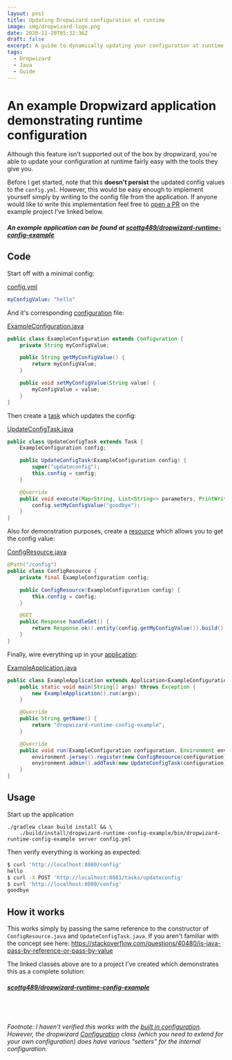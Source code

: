 ```yaml
---
layout: post
title: Updating Dropwizard configuration at runtime
image: img/dropwizard-logo.png
date: 2020-11-20T05:32:36Z
draft: false
excerpt: A guide to dynamically updating your configuration at runtime via a Dropwizard task endpoint
tags:
  - Dropwizard
  - Java
  - Guide
---
```


# An example Dropwizard application demonstrating runtime configuration
Although this feature isn't supported out of the box by dropwizard, you're able to update your configuration at
runtime fairly easy with the tools they give you.

Before I get started, note that this **doesn't persist** the updated config values to the `config.yml`.
However, this would be easy enough to implement yourself simply by writing to the config file from the
application. If anyone would like to write this implementation feel free to
[open a PR](https://github.com/ScottG489/dropwizard-runtime-config-example/pulls) on the example project
I've linked below.

##### An example application can be found at [scottg489/dropwizard-runtime-config-example](https://github.com/ScottG489/dropwizard-runtime-config-example)

## Code
Start off with a minimal config:

[config.yml](https://github.com/ScottG489/dropwizard-runtime-config-example/blob/master/config.yml)
```yaml
myConfigValue: "hello"
```

And it's corresponding [configuration](https://www.dropwizard.io/en/latest/manual/core.html#configuration) file:

[ExampleConfiguration.java](https://github.com/ScottG489/dropwizard-runtime-config-example/blob/master/src/main/java/example/ExampleConfiguration.java)
```java
public class ExampleConfiguration extends Configuration {
    private String myConfigValue;

    public String getMyConfigValue() {
        return myConfigValue;
    }

    public void setMyConfigValue(String value) {
        myConfigValue = value;
    }
}
```

Then create a [task](https://www.dropwizard.io/en/latest/manual/core.html#tasks) which updates the config:

[UpdateConfigTask.java](https://github.com/ScottG489/dropwizard-runtime-config-example/blob/master/src/main/java/example/task/UpdateConfigTask.java)
```java
public class UpdateConfigTask extends Task {
    ExampleConfiguration config;

    public UpdateConfigTask(ExampleConfiguration config) {
        super("updateconfig");
        this.config = config;
    }

    @Override
    public void execute(Map<String, List<String>> parameters, PrintWriter output) {
        config.setMyConfigValue("goodbye");
    }
}
```

Also for demonstration purposes, create a [resource](https://www.dropwizard.io/en/latest/manual/core.html#man-core-resources) which allows you to get the config value:


[ConfigResource.java](https://github.com/ScottG489/dropwizard-runtime-config-example/blob/master/src/main/java/example/resource/ConfigResource.java)
```java
@Path("/config")
public class ConfigResource {
    private final ExampleConfiguration config;

    public ConfigResource(ExampleConfiguration config) {
        this.config = config;
    }

    @GET
    public Response handleGet() {
        return Response.ok().entity(config.getMyConfigValue()).build();
    }
}
```

Finally, wire everything up in your [application](https://www.dropwizard.io/en/latest/manual/core.html#application):

[ExampleApplication.java](https://github.com/ScottG489/dropwizard-runtime-config-example/blob/master/src/main/java/example/ExampleApplication.java#L19)

```java
public class ExampleApplication extends Application<ExampleConfiguration> {
    public static void main(String[] args) throws Exception {
        new ExampleApplication().run(args);
    }

    @Override
    public String getName() {
        return "dropwizard-runtime-config-example";
    }

    @Override
    public void run(ExampleConfiguration configuration, Environment environment) {
        environment.jersey().register(new ConfigResource(configuration));
        environment.admin().addTask(new UpdateConfigTask(configuration));
    }
}
```

## Usage
Start up the application
```shell script
./gradlew clean build install && \
    ./build/install/dropwizard-runtime-config-example/bin/dropwizard-runtime-config-example server config.yml
```

Then verify everything is working as expected:
```sh
$ curl 'http://localhost:8080/config'
hello
$ curl -X POST 'http://localhost:8081/tasks/updateconfig'
$ curl 'http://localhost:8080/config'
goodbye
```

## How it works
This works simply by passing the same reference to the constructor of `ConfigResource.java` and `UpdateConfigTask.java`. If you aren't familiar with the concept see here:
https://stackoverflow.com/questions/40480/is-java-pass-by-reference-or-pass-by-value

The linked classes above are to a project I've created which demonstrates this as a complete solution:

##### [scottg489/dropwizard-runtime-config-example](https://github.com/ScottG489/dropwizard-runtime-config-example)
\
\
\
_Footnote: I haven't verified this works with the [built in configuration](https://www.dropwizard.io/en/latest/manual/configuration.html). However, the dropwizard [Configuration](https://www.dropwizard.io/en/latest/manual/configuration.html) class (which you need to extend for your own configuration) does have various "setters" for the internal configuration._
